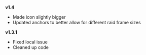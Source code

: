 **v1.4**

- Made icon slightly bigger
- Updated anchors to better allow for different raid frame sizes

**v1.3.1**

- Fixed local issue
- Cleaned up code
